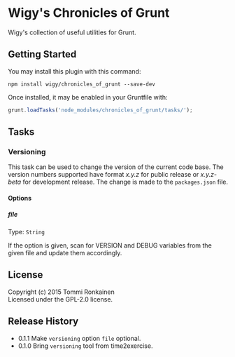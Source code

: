 # Wigy's Chronicles of Grunt

Wigy's collection of useful utilities for Grunt.

## Getting Started

You may install this plugin with this command:
```shell
npm install wigy/chronicles_of_grunt --save-dev
```

Once installed, it may be enabled in your Gruntfile with:
```js
grunt.loadTasks('node_modules/chronicles_of_grunt/tasks/');
```

## Tasks

### Versioning

This task can be used to change the version of the current code base.
The version numbers supported have format *x.y.z* for public release or
*x.y.z-beta* for development release. The change is made to the `packages.json`
file.
#### Options
##### file
Type: `String`

If the option is given, scan for VERSION and DEBUG variables from the given
file and update them accordingly.

## License

Copyright (c) 2015 Tommi Ronkainen  
Licensed under the GPL-2.0 license.

## Release History

* 0.1.1 Make `versioning` option `file` optional.
* 0.1.0 Bring `versioning` tool from time2exercise.
